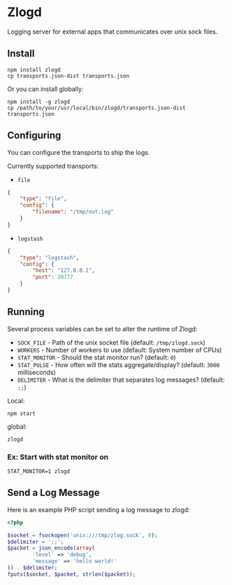 # Zlogd

Logging server for external apps that communicates over unix sock files.

## Install

```shell
npm install zlogd
cp transports.json-dist transports.json
```

Or you can install globally:

```shell
npm install -g zlogd
cp /path/to/your/usr/local/bin/zlogd/transports.json-dist transports.json
```

## Configuring

You can configure the transports to ship the logs.

Currently supported transports:

* `file`

```json
{
	"type": "file",
	"config": {
		"filename": "/tmp/out.log" 
	}
}
```

* `logstash`

```json
{
	"type": "logstash",
	"config": {
		"host": "127.0.0.1",
		"port": 28777
	}
}
```

## Running

Several process variables can be set to alter the runtime of Zlogd:

* `SOCK_FILE` - Path of the unix socket file (default: `/tmp/zlogd.sock`)
* `WORKERS` - Number of workers to use (default: System number of CPUs)
* `STAT_MONITOR` - Should the stat monitor run? (default: `0`)
* `STAT_PULSE` - How often will the stats aggregate/display? (default: `3000` milliseconds)
* `DELIMITER` - What is the delimiter that separates log messages? (default: `;;`)

Local:

```shell
npm start
```

global:

```shell
zlogd
```

### Ex: Start with stat monitor on

```shell
STAT_MONITOR=1 zlogd
```

## Send a Log Message

Here is an example PHP script sending a log message to zlogd:


```php
<?php

$socket = fsockopen('unix:///tmp/zlog.sock', 0);
$delimiter = ';;';
$packet = json_encode(array(
        'level' => 'debug',
        'message' => 'hello world!'
)) . $delimiter;
fputs($socket, $packet, strlen($packet));
```
